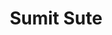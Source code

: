 ---
layout: people-layout
title: Sumit Sute
designation: Researcher
email: sumit@fieldsofview.in
description: Sumit claims to have found his game at Fields of View as a Communications Manager after chancing through mechanical engineering at IIT Madras, documentary photography for The Wire, the Maharashtra government, and IIHS Bengaluru, and photo editing for Hindustan Times and The Caravan. He plans and designs our social media presence and outreach campaigns at FoV. He is also frequently seen rolling his dice and sleeves up as a lens-based visual artist to to converge the personal and the political. 
img: sumit.jpg
category: team
ide: sumit
permalink: /team/sumit/
---